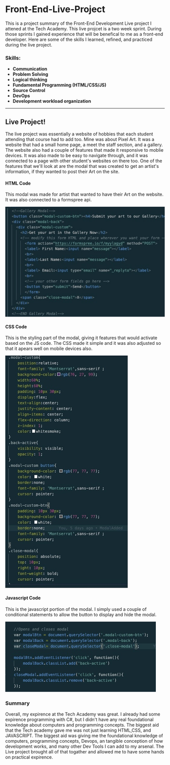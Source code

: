 # Front-End-Live-Project

This is a project summary of the Front-End Development Live project I attened at the Tech Academy. This live projcet is a two week sprint. During those sprints I gained experience that will be benefical to me as a front-end developer. Here are some of the skills I learned, refined, and practiced during the live project.

### Skills:
- <b>Communication</b>
- <b>Problem Solving</b>
- <b>Logical thinking</b>
- <b>Fundamental Programming (HTML/CSS/JS)</b>
- <b>Source Control</b>
- <b>DevOps</b>
- <b>Development workload organization</b>
---

## Live Project!

The live project was essentially a website of hobbies that each student attending that course had to add too. Mine was about Pixel Art. It was a website that had a small home page, a meet the staff section, and a gallery. The website also had a couple of features that made it responsive to moblie devices. It was also made to be easy to navigate through, and it was connected to a page with other student's websites on there too.
One of the features that we'll look at are the modal that was created to get an artist's information, if they wanted to post their Art on the site.

#### HTML Code
This modal was made for artist that wanted to have their Art on the website. It was also connected to a formspree api.

![HTML SNIPPET](https://github.com/Pcharlot13/Front-End-Live-Project/blob/main/CodeSnippets/Image%2010-17-21%20at%206.09%20AM.jpg)

#### CSS Code
This is the styling part of the modal, giving it features that would activate based on the JS code. The CSS made it simple and it was also adjusted so that it apears well on mobile devices also.

![CSS SNIPPET](https://github.com/Pcharlot13/Front-End-Live-Project/blob/main/CodeSnippets/Image%2010-17-21%20at%206.06%20AM.jpg)

#### Javascript Code
This is the javascript portion of the modal. I simply used a couple of conditional statements to allow the button to display and hide the modal.

![JAVASCRIPT SNIPPET](https://github.com/Pcharlot13/Front-End-Live-Project/blob/main/CodeSnippets/Image%2010-17-21%20at%206.09%20AM%20(1).jpg)

### Summary

Overall, my expirence at the Tech Academy was great. I already had some expirence programming with C#, but I didn't have any real foundational knowledge about computers and programming concepts. The biggest aid that the Tech academy gave me was not just learning HTML,CSS, and JAVASCRIPT. The biggest aid was giving me the foundational knowledge of computers, programming concepts, Devops, an tangible conception of how development works, and many other Dev Tools I can add to my arsenal. The Live project brought all of that togather and allowed me to have some hands on practical expirence. 
